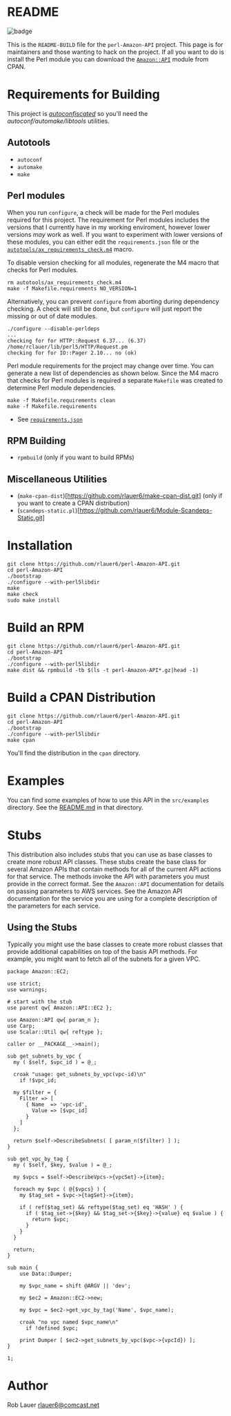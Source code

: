 # README

![badge](https://codebuild.us-east-1.amazonaws.com/badges?uuid=eyJlbmNyeXB0ZWREYXRhIjoiSU52WEFWelBPWXIyeE8wYnY3NXZ1WWRJV1hTQW02aEpUOTlnQVkyMzFqVVduKzFOUkRMM3NRZVJMdnpiR1YyamFUMTI3Nlk1cyt5NFBVV2tJVlJqa0FFPSIsIml2UGFyYW1ldGVyU3BlYyI6ImFPN3hMQ2lLVTZOT2RzbFkiLCJtYXRlcmlhbFNldFNlcmlhbCI6MX0%3D&branch=master)

This is the `README-BUILD` file for the `perl-Amazon-API` project. This
page is for maintainers and those wanting to hack on the project. If
all you want to do is install the Perl module you can download the
[`Amazon::API`](https://metacpan.org/pod/Amazon::API) module
from CPAN.

# Requirements for Building

This project is [_autoconfiscated_](https://foldoc.org/autoconfiscate)
so you'll need the _autoconf/automake/libtools_ utilities. 

## Autotools

* `autoconf`
* `automake`
* `make`

## Perl modules

When you run `configure`, a check will be made for the Perl modules
required for this project.  The requirement for Perl modules includes
the versions that I currently have in my working enviroment, however
lower versions _may_ work as well. If you want to experiment with lower
versions of these modules, you can either edit the `requirements.json`
file or the
[`autotools/ax_requirements_check.m4`](autotools/ax_requirements_check.m4)
macro.

To disable version checking for all modules, regenerate the M4 macro that
checks for Perl modules.

```
rm autotools/ax_requirements_check.m4
make -f Makefile.requirements NO_VERSION=1
```

Alternatively, you can prevent `configure` from aborting during 
dependency checking. A check will still be done, but
`configure` will just report the missing or out of date modules.

```
./configure --disable-perldeps
...
checking for for HTTP::Request 6.37... (6.37) /home/rclauer/lib/perl5/HTTP/Request.pm
checking for for IO::Pager 2.10... no (ok)
```

Perl module requirements for the project may change over time. You
can generate a new list of dependencies as shown below. Since the M4
macro that checks for Perl modules is required a separate `Makefile`
was created to determine Perl module dependencies.

```
make -f Makefile.requirements clean
make -f Makefile.requirements
```

* See [`requirements.json`](requirements.json)

## RPM Building

* `rpmbuild` (only if you want to build RPMs)

## Miscellaneous Utilities

* (`make-cpan-dist`)[https://github.com/rlauer6/make-cpan-dist.git]
  (only if you want to create a CPAN distribution)
* (`scandeps-static.pl`)[https://github.com/rlauer6/Module-Scandeps-Static.git]

# Installation

```
git clone https://github.com/rlauer6/perl-Amazon-API.git
cd perl-Amazon-API
./bootstrap
./configure --with-perl5libdir
make
make check
sudo make install
```

# Build an RPM

```
git clone https://github.com/rlauer6/perl-Amazon-API.git
cd perl-Amazon-API
./bootstrap
./configure --with-perl5libdir
make dist && rpmbuild -tb $(ls -t perl-Amazon-API*.gz|head -1)
```

# Build a CPAN Distribution

```
git clone https://github.com/rlauer6/perl-Amazon-API.git
cd perl-Amazon-API
./bootstrap
./configure --with-perl5libdir
make cpan
```
You'll find the distribution in the `cpan` directory.

# Examples

You can find some examples of how to use this API in the
`src/examples` directory.  See the [README.md](src/examples/README.md)
in that directory.

# Stubs

This distribution also includes stubs that you can use as base
classes to create more robust API classes. These stubs create the base
class for several Amazon APIs that contain methods for all of the
current API actions for that service.  The methods invoke the API with
parameters you must provide in the correct format.  See the
`Amazon::API` documentation for details on passing parameters to AWS
services.  See the Amazon API documentation for the service you are
using for a complete description of the parameters for each service.

## Using the Stubs

Typically you might use the base classes to create more robust classes
that provide additional capabilities on top of the basis API
methods. For example, you might want to fetch all of the subnets for a
given VPC.

```
package Amazon::EC2;

use strict;
use warnings;

# start with the stub
use parent qw{ Amazon::API::EC2 };

use Amazon::API qw{ param_n };
use Carp;
use Scalar::Util qw{ reftype };

caller or __PACKAGE__->main();

sub get_subnets_by_vpc {
  my ( $self, $vpc_id ) = @_;

  croak "usage: get_subnets_by_vpc(vpc-id)\n"
    if !$vpc_id;

  my $filter = {
    Filter => [
      { Name  => 'vpc-id',
        Value => [$vpc_id]
      }
    ]
  };

  return $self->DescribeSubnets( [ param_n($filter) ] );
}

sub get_vpc_by_tag {
  my ( $self, $key, $value ) = @_;

  my $vpcs = $self->DescribeVpcs->{vpcSet}->{item};

  foreach my $vpc ( @{$vpcs} ) {
    my $tag_set = $vpc->{tagSet}->{item};

    if ( ref($tag_set) && reftype($tag_set) eq 'HASH' ) {
      if ( $tag_set->{$key} && $tag_set->{$key}->{value} eq $value ) {
        return $vpc;
      }
    }
  }

  return;
}

sub main {
    use Data::Dumper;

    my $vpc_name = shift @ARGV || 'dev';

    my $ec2 = Amazon::EC2->new;
    
    my $vpc = $ec2->get_vpc_by_tag('Name', $vpc_name);
    
    croak "no vpc named $vpc_name\n"
      if !defined $vpc;

    print Dumper [ $ec2->get_subnets_by_vpc($vpc->{vpcId}) ];
}

1;
```


# Author

Rob Lauer  <rlauer6@comcast.net>
